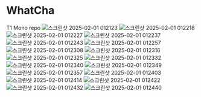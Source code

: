 # WhatCha

T1
Mono repo
![스크린샷 2025-02-01 012123](https://github.com/user-attachments/assets/53784483-a3f4-4d0e-a33b-8286263d7c6d)
![스크린샷 2025-02-01 012218](https://github.com/user-attachments/assets/7468791c-8066-42b1-9209-e3d396fed925)
![스크린샷 2025-02-01 012227](https://github.com/user-attachments/assets/788cd58f-5b10-4d82-9309-d3dedcec2602)
![스크린샷 2025-02-01 012237](https://github.com/user-attachments/assets/a6e1714b-32f0-46db-9a25-b5071eb38576)
![스크린샷 2025-02-01 012243](https://github.com/user-attachments/assets/a1374c04-5bf3-4722-9ef6-a0605184a5fd)
![스크린샷 2025-02-01 012257](https://github.com/user-attachments/assets/b1493a0b-9359-456b-b291-e721c3864211)
![스크린샷 2025-02-01 012308](https://github.com/user-attachments/assets/d814ab76-a1c4-4f08-882e-325c79727153)
![스크린샷 2025-02-01 012316](https://github.com/user-attachments/assets/cb71e45b-0552-4c65-be60-16e921b75caa)
![스크린샷 2025-02-01 012325](https://github.com/user-attachments/assets/f4b28593-f12f-4e4f-a93f-b1ef7944c3f9)
![스크린샷 2025-02-01 012332](https://github.com/user-attachments/assets/51fdcfdb-cd2a-4d65-bdc9-ebeaf93e85e2)
![스크린샷 2025-02-01 012340](https://github.com/user-attachments/assets/42041e37-874c-41dd-ac2a-89928e03da20)
![스크린샷 2025-02-01 012349](https://github.com/user-attachments/assets/0c289b6e-5e4b-4275-b7ac-df97b39e460c)
![스크린샷 2025-02-01 012357](https://github.com/user-attachments/assets/04d46476-2368-40db-bf3c-e1d6ef8b4154)
![스크린샷 2025-02-01 012403](https://github.com/user-attachments/assets/a27f5eeb-28a4-47dd-9d4d-3adb8c9f2119)
![스크린샷 2025-02-01 012414](https://github.com/user-attachments/assets/f7502dc0-9405-4edc-9c66-66b9b76c7aba)
![스크린샷 2025-02-01 012422](https://github.com/user-attachments/assets/57d00c4b-a7e6-4445-9007-58df091d5e1e)
![스크린샷 2025-02-01 012432](https://github.com/user-attachments/assets/8563ea9f-aed8-4eab-8761-0279594b70c0)
![스크린샷 2025-02-01 012440](https://github.com/user-attachments/assets/4e724a81-776a-4871-8fe6-43795b063d2d)
